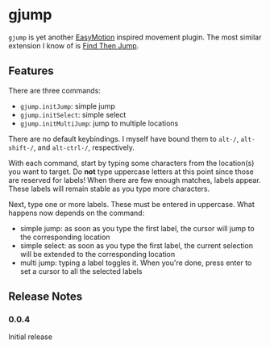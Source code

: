 # gjump

`gjump` is yet another [EasyMotion](https://github.com/easymotion/vim-easymotion) inspired movement plugin. The most similar extension I know of is [Find Then Jump](https://marketplace.visualstudio.com/items?itemName=tranhl.find-then-jump).

## Features

There are three commands:

- `gjump.initJump`: simple jump
- `gjump.initSelect`: simple select
- `gjump.initMultiJump`: jump to multiple locations

There are no default keybindings. I myself have bound them to `alt-/`, `alt-shift-/`, and `alt-ctrl-/`, respectively.

With each command, start by typing some characters from the location(s) you want to target. Do **not** type uppercase letters at this point since those are reserved for labels! When there are few enough matches, labels appear. These labels will remain stable as you type more characters.

Next, type one or more labels. These must be entered in uppercase. What happens now depends on the command:

- simple jump: as soon as you type the first label, the cursor will jump to the corresponding location
- simple select: as soon as you type the first label, the current selection will be extended to the corresponding location
- multi jump: typing a label toggles it. When you're done, press enter to set a cursor to all the selected labels

## Release Notes

### 0.0.4

Initial release
